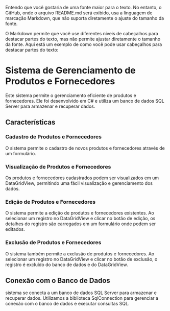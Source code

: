 Entendo que você gostaria de uma fonte maior para o texto. No entanto, o GitHub, onde o arquivo README.md será exibido, usa a linguagem de marcação Markdown, que não suporta diretamente o ajuste do tamanho da fonte.

O Markdown permite que você use diferentes níveis de cabeçalhos para destacar partes do texto, mas não permite ajustar diretamente o tamanho da fonte. Aqui está um exemplo de como você pode usar cabeçalhos para destacar partes do texto:

# Sistema de Gerenciamento de Produtos e Fornecedores

Este sistema permite o gerenciamento eficiente de produtos e fornecedores. Ele foi desenvolvido em C# e utiliza um banco de dados SQL Server para armazenar e recuperar dados.

## Características

### Cadastro de Produtos e Fornecedores
O sistema permite o cadastro de novos produtos e fornecedores através de um formulário.

### Visualização de Produtos e Fornecedores
Os produtos e fornecedores cadastrados podem ser visualizados em um DataGridView, permitindo uma fácil visualização e gerenciamento dos dados.

### Edição de Produtos e Fornecedores
O sistema permite a edição de produtos e fornecedores existentes. Ao selecionar um registro no DataGridView e clicar no botão de edição, os detalhes do registro são carregados em um formulário onde podem ser editados.

### Exclusão de Produtos e Fornecedores
O sistema também permite a exclusão de produtos e fornecedores. Ao selecionar um registro no DataGridView e clicar no botão de exclusão, o registro é excluído do banco de dados e do DataGridView.

## Conexão com o Banco de Dados
 sistema se conecta a um banco de dados SQL Server para armazenar e recuperar dados. Utilizamos a biblioteca SqlConnection para gerenciar a conexão com o banco de dados e executar consultas SQL.
